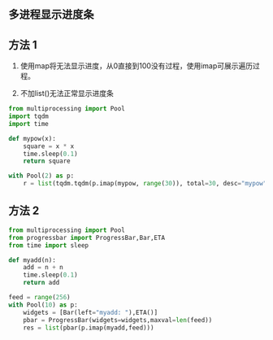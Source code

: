 ## 多进程显示进度条


## 方法 1


1. 使用map将无法显示进度，从0直接到100没有过程，使用imap可展示遍历过程。

2. 不加list()无法正常显示进度条

```python
from multiprocessing import Pool
import tqdm
import time

def mypow(x):
    square = x * x
    time.sleep(0.1)
    return square 

with Pool(2) as p:
    r = list(tqdm.tqdm(p.imap(mypow, range(30)), total=30, desc="mypow"))
```

## 方法 2

```python
from multiprocessing import Pool
from progressbar import ProgressBar,Bar,ETA
from time import sleep

def myadd(n):
    add = n + n
    time.sleep(0.1)
    return add

feed = range(256)
with Pool(10) as p:
    widgets = [Bar(left="myadd: "),ETA()]
    pbar = ProgressBar(widgets=widgets,maxval=len(feed))
    res = list(pbar(p.imap(myadd,feed)))
```

```python

```
